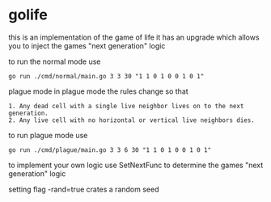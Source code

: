 # golife

this is an implementation of the game of life
it has an upgrade which allows you to inject the games "next generation" logic


to run the normal mode use

    go run ./cmd/normal/main.go 3 3 30 "1 1 0 1 0 0 1 0 1"

plague mode
    in plague mode the rules change so that

    1. Any dead cell with a single live neighbor lives on to the next generation.
    2. Any live cell with no horizontal or vertical live neighbors dies.

to run plague mode use

    go run ./cmd/plague/main.go 3 3 6 30 "1 1 0 1 0 0 1 0 1"

to implement your own logic use SetNextFunc to determine the games "next generation" logic



setting flag -rand=true crates a random seed